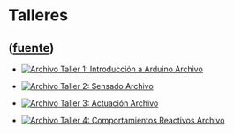 # Talleres
([fuente](https://campus.exactas.uba.ar/course/view.php?id=1028&section=4))
---
  - [![Archivo](https://campus.exactas.uba.ar/theme/image.php/magazine/core/1462913092/f/pdf) Taller 1: Introducción a Arduino Archivo](https://campus.exactas.uba.ar/mod/resource/view.php?id=60051)

  - [![Archivo](https://campus.exactas.uba.ar/theme/image.php/magazine/core/1462913092/f/pdf) Taller 2: Sensado Archivo](https://campus.exactas.uba.ar/mod/resource/view.php?id=60304)

  - [![Archivo](https://campus.exactas.uba.ar/theme/image.php/magazine/core/1462913092/f/pdf) Taller 3: Actuación Archivo](https://campus.exactas.uba.ar/mod/resource/view.php?id=60410)

  - [![Archivo](https://campus.exactas.uba.ar/theme/image.php/magazine/core/1462913092/f/pdf) Taller 4: Comportamientos Reactivos Archivo](https://campus.exactas.uba.ar/mod/resource/view.php?id=60518)

